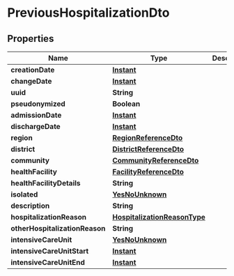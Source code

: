 # PreviousHospitalizationDto

## Properties
Name | Type | Description | Notes
------------ | ------------- | ------------- | -------------
**creationDate** | [**Instant**](OffsetDateTime.md) |  |  [optional]
**changeDate** | [**Instant**](OffsetDateTime.md) |  |  [optional]
**uuid** | **String** |  |  [optional]
**pseudonymized** | **Boolean** |  |  [optional]
**admissionDate** | [**Instant**](OffsetDateTime.md) |  |  [optional]
**dischargeDate** | [**Instant**](OffsetDateTime.md) |  |  [optional]
**region** | [**RegionReferenceDto**](RegionReferenceDto.md) |  |  [optional]
**district** | [**DistrictReferenceDto**](DistrictReferenceDto.md) |  |  [optional]
**community** | [**CommunityReferenceDto**](CommunityReferenceDto.md) |  |  [optional]
**healthFacility** | [**FacilityReferenceDto**](FacilityReferenceDto.md) |  |  [optional]
**healthFacilityDetails** | **String** |  |  [optional]
**isolated** | [**YesNoUnknown**](YesNoUnknown.md) |  |  [optional]
**description** | **String** |  |  [optional]
**hospitalizationReason** | [**HospitalizationReasonType**](HospitalizationReasonType.md) |  |  [optional]
**otherHospitalizationReason** | **String** |  |  [optional]
**intensiveCareUnit** | [**YesNoUnknown**](YesNoUnknown.md) |  |  [optional]
**intensiveCareUnitStart** | [**Instant**](OffsetDateTime.md) |  |  [optional]
**intensiveCareUnitEnd** | [**Instant**](OffsetDateTime.md) |  |  [optional]
